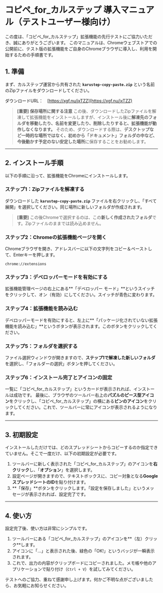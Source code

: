 # コピペ_for_カルステップ 導入マニュアル（テストユーザー様向け）

この度は、「コピペ_for_カルステップ」拡張機能の先行テストにご協力いただき、誠にありがとうございます。
このマニュアルは、Chromeウェブストアでの公開前に、テスト版の拡張機能をご自身のChromeブラウザに導入し、利用を開始するための手順書です。

## 1. 準備

まず、カルステップ運営から共有された **`karustep-copy-paste.zip`** という名前のZipファイルをダウンロードしてください。

ダウンロードURL：　[https://xgf.nu/jxTZZ](https://xgf.nu/jxTZZ)

> **[重要] 保存場所に関する注意**
> この後、ダウンロードしたZipファイルを解凍して拡張機能をインストールしますが、インストール後に**解凍先のフォルダを移動したり、名前を変更したり、削除したりすると、拡張機能が動作しなくなります。**
> そのため、ダウンロードする際は、**デスクトップなど一時的な場所ではなく、初めから「ドキュメント」フォルダの中など、今後動かす予定のない安定した場所**に保存することをお勧めします。

---

## 2. インストール手順

以下の手順に沿って、拡張機能をChromeにインストールします。

### ステップ1：Zipファイルを解凍する
ダウンロードした **`karustep-copy-paste.zip`** ファイルを右クリックし、「すべて展開」を選択してください。同じ場所に新しいフォルダが作成されます。
> **[重要]** この後Chromeで選択するのは、この**新しく作成されたフォルダ**です。Zipファイルのままでは読み込めません。

### ステップ2：Chromeの拡張機能ページを開く
Chromeブラウザを開き、アドレスバーに以下の文字列をコピー＆ペーストして、Enterキーを押します。

`chrome://extensions`

### ステップ3：デベロッパーモードを有効にする
拡張機能管理ページの右上にある**「デベロッパー モード」**というスイッチをクリックして、オン（有効）にしてください。スイッチが青色に変わります。

### ステップ4：拡張機能を読み込む
デベロッパーモードを有効にすると、左上に**「パッケージ化されていない拡張機能を読み込む」**というボタンが表示されます。このボタンをクリックしてください。

### ステップ5：フォルダを選択する
ファイル選択ウィンドウが開きますので、**ステップ1で解凍した新しいフォルダ**を選択し、「フォルダーの選択」ボタンを押してください。

### ステップ6：インストール完了とアイコンの固定
一覧に「コピペ_for_カルステップ」というカードが表示されれば、インストールは成功です。
最後に、ブラウザのツールバー右上の**パズルのピース型アイコン**をクリックし、「コピペ_for_カルステップ」の横にある**ピンのアイコン**をクリックしてください。これで、ツールバーに常にアイコンが表示されるようになります。

---


## 3. 初期設定

インストールしただけでは、どのスプレッドシートからコピーするのか指定できていません。そこで一度だけ、以下の初期設定が必要です。

1.  ツールバーに新しく表示された「コピペ_for_カルステップ」のアイコンを**右クリック**し、「**オプション**」を選択します。
2.  設定ページが開きますので、テキストボックスに、コピー対象となる**GoogleスプレッドシートのID**を貼り付けます。
3.  **「保存」**ボタンをクリックします。「設定を保存しました」というメッセージが表示されれば、設定完了です。

---


## 4. 使い方

設定完了後、使い方は非常にシンプルです。

1.  ツールバーにある「コピペ_for_カルステップ」のアイコンを**（左）クリック**します。
2.  アイコンに「...」と表示された後、緑色の「OK!」というバッジが一瞬表示されます。
3.  これで、出力の内容がクリップボードにコピーされました。メモ帳や他のアプリケーションで貼り付け（`Ctrl + V`）を試してみてください。



テストへのご協力、重ねて感謝申し上げます。何かご不明な点がございましたら、お気軽にお知らせください。